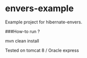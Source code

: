 # envers-example

Example project for hibernate-envers.

###How-to run ?

mvn clean install

Tested on tomcat 8 / Oracle express
